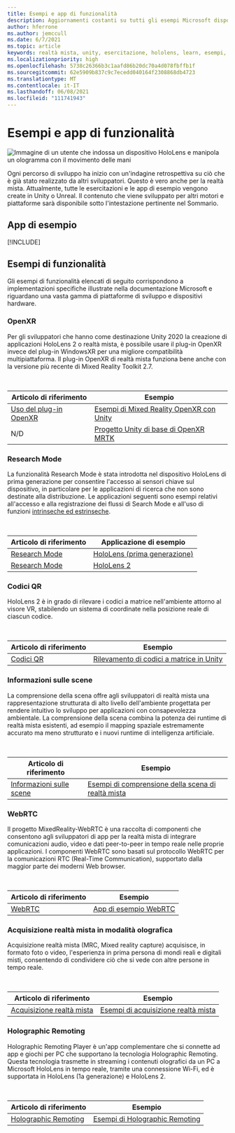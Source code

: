 ```yaml
---
title: Esempi e app di funzionalità
description: Aggiornamenti costanti su tutti gli esempi Microsoft disponibili e le app di funzionalità di realtà mista per HoloLens.
author: hferrone
ms.author: jemccull
ms.date: 6/7/2021
ms.topic: article
keywords: realtà mista, unity, esercitazione, hololens, learn, esempi, MRTK, research mode, HoloLens 2, codici a matrice, WebRTC, acquisizione realtà mista, holographic remoting, UX Tools
ms.localizationpriority: high
ms.openlocfilehash: 5738c26366b3c1aafd86b20dc70a4d078fbffb1f
ms.sourcegitcommit: 62e5909b837c9c7ecedd040164f2308868db4723
ms.translationtype: MT
ms.contentlocale: it-IT
ms.lasthandoff: 06/08/2021
ms.locfileid: "111741943"
---
```

# <a name="samples-and-feature-apps"></a>Esempi e app di funzionalità

![Immagine di un utente che indossa un dispositivo HoloLens e manipola un ologramma con il movimento delle mani](unreal/images/unreal-developer.jpg)

Ogni percorso di sviluppo ha inizio con un'indagine retrospettiva su ciò che è già stato realizzato da altri sviluppatori. Questo è vero anche per la realtà mista. Attualmente, tutte le esercitazioni e le app di esempio vengono create in Unity o Unreal. Il contenuto che viene sviluppato per altri motori e piattaforme sarà disponibile sotto l'intestazione pertinente nel Sommario.

## <a name="sample-apps"></a>App di esempio

[!INCLUDE[](includes/tabs-samples.md)]

## <a name="feature-samples"></a>Esempi di funzionalità

Gli esempi di funzionalità elencati di seguito corrispondono a implementazioni specifiche illustrate nella documentazione Microsoft e riguardano una vasta gamma di piattaforme di sviluppo e dispositivi hardware.

### <a name="openxr"></a>OpenXR

Per gli sviluppatori che hanno come destinazione Unity 2020 la creazione di applicazioni HoloLens 2 o realtà mista, è possibile usare il plug-in OpenXR invece del plug-in WindowsXR per una migliore compatibilità multipiattaforma. Il plug-in OpenXR di realtà mista funziona bene anche con la versione più recente di Mixed Reality Toolkit 2.7.

<br>

| Articolo di riferimento | Esempio |
| --- | --- |
| [Uso del plug-in OpenXR](unity/openxr-getting-started.md) | [Esempi di Mixed Reality OpenXR con Unity](https://github.com/microsoft/OpenXR-Unity-MixedReality-Samples) |
| N/D | [Progetto Unity di base di OpenXR MRTK](https://github.com/microsoft/UnityOpenXRMRTKBase) |

### <a name="research-mode"></a>Research Mode

La funzionalità Research Mode è stata introdotta nel dispositivo HoloLens di prima generazione per consentire l'accesso ai sensori chiave sul dispositivo, in particolare per le applicazioni di ricerca che non sono destinate alla distribuzione. Le applicazioni seguenti sono esempi relativi all'accesso e alla registrazione dei flussi di Search Mode e all'uso di funzioni [intrinseche ed estrinseche](/windows/mixed-reality/locatable-camera#locating-the-device-camera-in-the-world).

<br>

| Articolo di riferimento | Applicazione di esempio |
| --- | --- |
| [Research Mode](platform-capabilities-and-apis/research-mode.md) | [HoloLens (prima generazione)](https://github.com/microsoft/HoloLensForCV/tree/master/Samples) |
| [Research Mode](platform-capabilities-and-apis/research-mode.md) | [HoloLens 2](https://github.com/microsoft/HoloLens2ForCV/tree/main/Samples) |

### <a name="qr-codes"></a>Codici QR

HoloLens 2 è in grado di rilevare i codici a matrice nell'ambiente attorno al visore VR, stabilendo un sistema di coordinate nella posizione reale di ciascun codice.

<br>

| Articolo di riferimento | Esempio |
| --- | --- |
| [Codici QR](platform-capabilities-and-apis/qr-code-tracking.md) | [Rilevamento di codici a matrice in Unity](https://github.com/microsoft/MixedReality-QRCode-Sample) |

### <a name="scene-understanding"></a>Informazioni sulle scene

La comprensione della scena offre agli sviluppatori di realtà mista una rappresentazione strutturata di alto livello dell'ambiente progettata per rendere intuitivo lo sviluppo per applicazioni con consapevolezza ambientale. La comprensione della scena combina la potenza dei runtime di realtà mista esistenti, ad esempio il mapping spaziale estremamente accurato ma meno strutturato e i nuovi runtime di intelligenza artificiale.

<br>

| Articolo di riferimento | Esempio |
| --- | --- |
| [Informazioni sulle scene](../design/scene-understanding.md) | [Esempi di comprensione della scena di realtà mista](https://github.com/microsoft/MixedReality-SceneUnderstanding-Samples) |

### <a name="webrtc"></a>WebRTC

Il progetto MixedReality-WebRTC è una raccolta di componenti che consentono agli sviluppatori di app per la realtà mista di integrare comunicazioni audio, video e dati peer-to-peer in tempo reale nelle proprie applicazioni. I componenti WebRTC sono basati sul protocollo WebRTC per la comunicazioni RTC (Real-Time Communication), supportato dalla maggior parte dei moderni Web browser.

<br>

| Articolo di riferimento | Esempio |
| --- | --- |
| [WebRTC](https://microsoft.github.io/MixedReality-WebRTC) | [App di esempio WebRTC](https://github.com/microsoft/MixedReality-WebRTC/tree/master/examples) |

### <a name="holographic-mixed-reality-capture"></a>Acquisizione realtà mista in modalità olografica

Acquisizione realtà mista (MRC, Mixed reality capture) acquisisce, in formato foto o video, l'esperienza in prima persona di mondi reali e digitali misti, consentendo di condividere ciò che si vede con altre persone in tempo reale.

<br>

| Articolo di riferimento | Esempio |
| --- | --- |
| [Acquisizione realtà mista](platform-capabilities-and-apis/mixed-reality-capture-for-developers.md) | [Esempi di acquisizione realtà mista](/samples/microsoft/windows-universal-samples/holographicmixedrealitycapture/) |

### <a name="holographic-remoting"></a>Holographic Remoting

Holographic Remoting Player è un'app complementare che si connette ad app e giochi per PC che supportano la tecnologia Holographic Remoting. Questa tecnologia trasmette in streaming i contenuti olografici da un PC a Microsoft HoloLens in tempo reale, tramite una connessione Wi-Fi, ed è supportata in HoloLens (1a generazione) e HoloLens 2.

<br>

| Articolo di riferimento | Esempio |
| --- | --- |
| [Holographic Remoting](platform-capabilities-and-apis/holographic-remoting-player.md) | [Esempi di Holographic Remoting](https://github.com/microsoft/MixedReality-HolographicRemoting-Samples) |